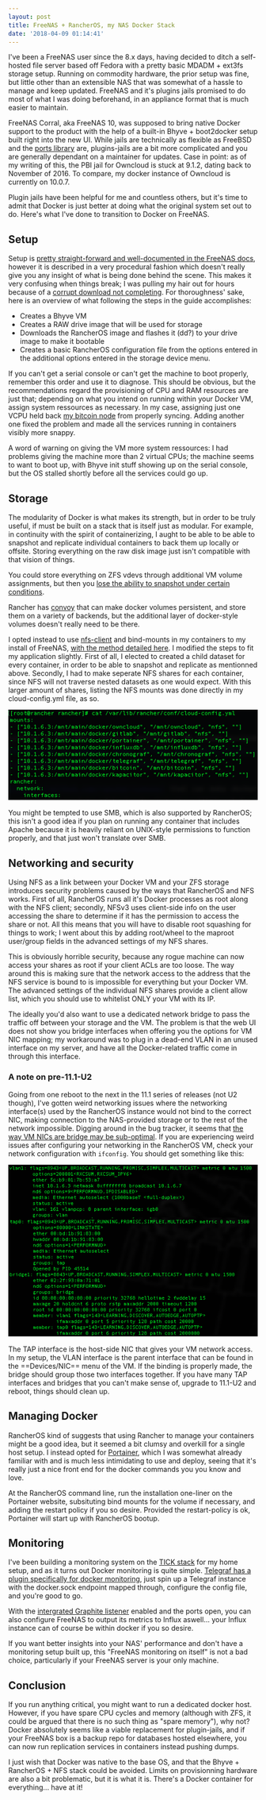 ```yaml
---
layout: post
title: FreeNAS + RancherOS, my NAS Docker Stack
date: '2018-04-09 01:14:41'
---
```


I've been a FreeNAS user since the 8.x days, having decided to ditch a self-hosted file server based off Fedora with a pretty basic MDADM + ext3fs storage setup. Running on commodity hardware, the prior setup was fine, but little other than an extensible NAS that was somewhat of a hassle to manage and keep updated. FreeNAS and it's plugins jails promised to do most of what I was doing beforehand, in an appliance format that is much easier to maintain.

FreeNAS Corral, aka FreeNAS 10, was supposed to bring native Docker support to the product with the help of a built-in Bhyve + boot2docker setup built right into the new UI. While jails are technically as flexible as FreeBSD and the [ports library](https://www.freebsd.org/ports/) are, plugins-jails are a bit more complicated and you are generally dependant on a maintainer for updates. Case in point: as of my writing of this, the PBI jail for Owncloud is stuck at 9.1.2, dating back to November of 2016. To compare, my docker instance of Owncloud is currently on 10.0.7. 

Plugin jails have been helpful for me and countless others, but it's time to admit that Docker is just better at doing what the original system set out to do. Here's what I've done to transition to Docker on FreeNAS. 

## Setup

Setup is [pretty straight-forward and well-documented in the FreeNAS docs](http://doc.freenas.org/11/vms.html#docker-rancher-vm), however it is described in a very procedural fashion which doesn't really give you any insight of what is being done behind the scene. This makes it very confusing when things break; I was pulling my hair out for hours because of a [corrupt download not completing](https://forums.freenas.org/index.php?threads/freenas-11-1-rancher-server-installation-failed.59898/). For thoroughness' sake, here is an overview of what following the steps in the guide accomplishes:

* Creates a Bhyve VM
* Creates a RAW drive image that will be used for storage
* Downloads the RancherOS image and flashes it (dd?) to your drive image to make it bootable
* Creates a basic RancherOS configuration file from the options entered in the additional options entered in the storage device menu.

If you can't get a serial console or can't get the machine to boot properly, remember this order and use it to diagnose. This should be obvious, but the recommendations regard the provisioning of CPU and RAM resources are just that; depending on what you intend on running within your Docker VM, assign system ressources as necessary. In my case, assigning just one VCPU held back [my bitcoin node](https://hub.docker.com/r/ruimarinho/bitcoin-core/) from properly syncing. Adding another one fixed the problem and made all the services running in containers visibly more snappy. 

A word of warning on giving the VM more system ressources: I had problems giving the machine more than 2 virtual CPUs; the machine seems to want to boot up, with Bhyve init stuff showing up on the serial console, but the OS stalled shortly before all the services could go up. 

## Storage

The modularity of Docker is what makes its strength, but in order to be truly useful, if must be built on a stack that is itself just as modular. For example, in continuity with the spirit of containerizing, I aught to be able to be able to snapshot and replicate individual containers to back them up locally or offsite. Storing everything on the raw disk image just isn't compatible with that vision of things. 

You could store everything on ZFS vdevs through additional VM volume assignments, but then you [lose the ability to snapshot under certain conditions](http://jrs-s.net/2016/06/16/psa-snapshots-are-better-than-zvols/).

Rancher has [convoy](https://github.com/rancher/convoy) that can make docker volumes persistent, and store them on a variety of backends, but the additional layer of docker-style volumes doesn't really need to be there. 

I opted instead to use [nfs-client](https://hub.docker.com/r/d3fk/nfs-client/) and bind-mounts in my containers to my install of FreeNAS, [with the method detailed here](https://forums.freenas.org/index.php?threads/howto-freenas-11-rancheros-docker-and-portainer.54595/). I modified the steps to fit my application slightly. First of all, I elected to created a child dataset for every container, in order to be able to snapshot and replicate as mentionned above. Secondly, I had to make seperate NFS shares for each container, since NFS will not traverse nested datasets as one would expect. With this larger amount of shares, listing the NFS mounts was done directly in my cloud-config.yml file, as so.

![nfsmounts](/content/images/2018/03/nfsmounts.png)

You might be tempted to use SMB, which is also supported by RancherOS; this isn't a good idea if you plan on running any container that includes Apache because it is heavily reliant on UNIX-style permissions to function properly, and that just won't translate over SMB. 

## Networking and security

Using NFS as a link between your Docker VM and your ZFS storage introduces security problems caused by the ways that RancherOS and NFS works. First of all, RancherOS runs all it's Docker processes as root along with the NFS client; secondly, NFSv3 uses client-side info on the user accessing the share to determine if it has the permission to access the share or not. All this means that you will have to disable root squashing for things to work; I went about this by adding root/wheel to the maproot user/group fields in the advanced settings of my NFS shares. 

This is obviously horrible security, because any rogue machine can now access your shares as root if your client ACLs are too loose. The way around this is making sure that the network access to the address that the NFS service is bound to is impossible for everything but your Docker VM. The advanced settings of the individual NFS shares provide a client allow list, which you should use to whitelist ONLY your VM with its IP. 

The ideally you'd also want to use a dedicated network bridge to pass the traffic off between your storage and the VM. The problem is that the web UI does not show you bridge interfaces when offering you the options for VM NIC mapping; my workaround was to plug in a dead-end VLAN in an unused interface on my server, and have all the Docker-related traffic come in through this interface.

### A note on pre-11.1-U2

Going from one reboot to the next in the 11.1 series of releases (not U2 though), I've gotten weird networking issues where the networking interface(s) used by the RancherOS instance would not bind to the correct NIC, making connection to the NAS-provided storage or to the rest of the network impossible. Digging around in the bug tracker, it seems that [the way VM NICs are bridge may be sub-optimal](https://redmine.ixsystems.com/issues/27122). If you are experiencing weird issues after configuring your networking in the RancherOS VM, check your network configuration with `ifconfig`. You should get something like this:

![freenasifbridge](/content/images/2018/03/freenasifbridge.png) 

The TAP interface is the host-side NIC that gives your VM network access. In my setup, the VLAN interface is the parent interface that can be found in the ==Devices/NIC== menu of the VM. If the binding is properly made, the bridge should group those two interfaces together. If you have many TAP interfaces and bridges that you can't make sense of, upgrade to 11.1-U2 and reboot, things should clean up. 

## Managing Docker

RancherOS kind of suggests that using Rancher to manage your containers might be a good idea, but it seemed a bit clumsy and overkill for a single host setup. I instead opted for [Portainer](https://portainer.io), which I was somewhat already familiar with and is much less intimidating to use and deploy, seeing that it's really just a nice front end for the docker commands you you know and love.

At the RancherOS command line, run the installation one-liner on the Portainer website, subsituting bind mounts for the volume if necessary, and adding the restart policy if you so desire. Provided the restart-policy is ok, Portainer will start up with RancherOS bootup. 

## Monitoring

I've been building a monitoring system on the [TICK stack](https://www.influxdata.com/blog/introduction-to-influxdatas-influxdb-and-tick-stack/) for my home setup, and as it turns out Docker monitoring is quite simple. [Telegraf has a plugin specifically for docker monitoring](https://github.com/influxdata/telegraf/tree/master/plugins/inputs/docker), just spin up a Telegraf instance with the docker.sock endpoint mapped through, configure the config file, and you're good to go.  

With the [intergrated Graphite listener](https://github.com/influxdata/influxdb/blob/master/services/graphite/README.md) enabled and the ports open, you can also configure FreeNAS to output its metrics to Influx aswell... your Influx instance can of course be within docker if you so desire.

If you want better insights into your NAS' performance and don't have a monitoring setup built up, this "FreeNAS monitoring on itself" is not a bad choice, particularly if your FreeNAS server is your only machine.

## Conclusion

If you run anything critical, you might want to run a dedicated docker host. However, if you have spare CPU cycles and memory (although with ZFS, it could be argued that there is no such thing as "spare memory"), why not? Docker absolutely seems like a viable replacement for plugin-jails, and if your FreeNAS box is a backup repo for databases hosted elsewhere, you can now run replication services in containers instead pushing dumps. 

I just wish that Docker was native to the base OS, and that the Bhyve + RancherOS + NFS stack could be avoided. Limits on provisionning hardware are also a bit problematic, but it is what it is. There's a Docker container for everything... have at it!